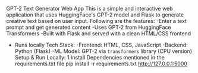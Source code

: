 GPT-2 Text Generator Web App
This is a simple and interactive web application that uses HuggingFace's GPT-2 model and Flask to generate creative text based on user input.
Following are the features:
-Enter a text prompt and get generated content
-Uses GPT-2 from HuggingFace Transformers
-Built with Flask and served with a clean HTML/CSS frontend
- Runs locally 
Tech Stack:
-Frontend: HTML, CSS, JavaScript
-Backend: Python (Flask)
-ML Model: GPT-2 via `transformers` library (CPU version)
Setup & Run Locally:
1.Install Dependencies mentioned in the requirements.txt file 
pip install -r requirements.txt
  http://127.0.0.1:5000